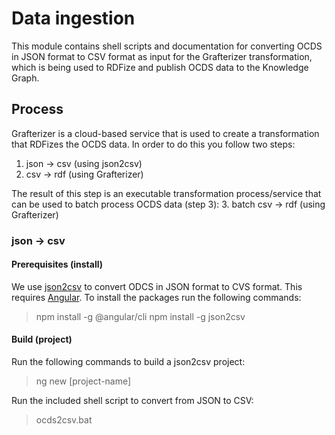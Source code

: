 # Data ingestion
This module contains shell scripts and documentation for converting OCDS in JSON format to CSV format as input for the Grafterizer transformation, which is being used to RDFize and publish OCDS data to the Knowledge Graph.

## Process
Grafterizer is a cloud-based service that is used to create a transformation that RDFizes the OCDS data. In order to do this you follow two steps:
1. json -> csv (using json2csv)
2. csv -> rdf (using Grafterizer)

The result of this step is an executable transformation process/service that can be used to batch process OCDS data (step 3):
3. batch csv -> rdf (using Grafterizer)

### json -> csv

#### Prerequisites (install)
We use [json2csv](https://www.npmjs.com/package/json2csv) to convert ODCS in JSON format to CVS format.
This requires [Angular](https://cli.angular.io). To install the packages run the following commands:

> npm install -g @angular/cli
> npm install -g json2csv

#### Build (project)
Run the following commands to build a json2csv project:

> ng new [project-name]

Run the included shell script to convert from JSON to CSV:

> ocds2csv.bat
